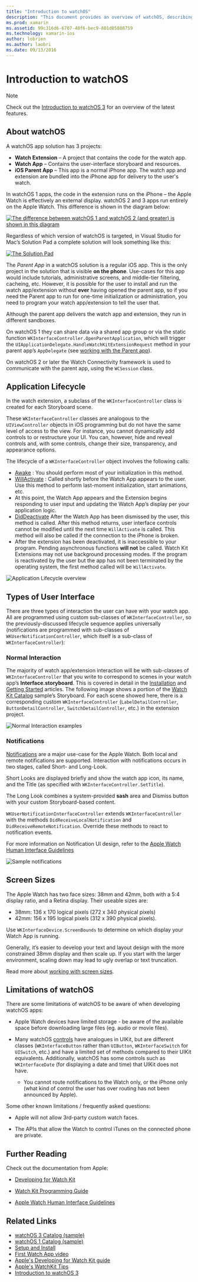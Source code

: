```yaml
---
title: "Introduction to watchOS"
description: "This document provides an overview of watchOS, describing the application lifecycle, user interface types, screen sizes, limitations, and more."
ms.prod: xamarin
ms.assetid: 99c316d6-6707-40f6-bec9-801d05888759
ms.technology: xamarin-ios
author: lobrien
ms.author: laobri
ms.date: 09/13/2016
---
```


# Introduction to watchOS

> [!NOTE]
> Check out the [Introduction to watchOS 3](~/ios/watchos/platform/introduction-to-watchos3/index.md)
> for an overview of the latest features.

## About watchOS

A watchOS app solution has 3 projects:

- **Watch Extension** – A project that contains the code for the watch app.
- **Watch App** – Contains the user-interface storyboard and resources.
- **iOS Parent App** – This app is a normal iPhone app. The watch app and extension are bundled into the iPhone app for delivery to the user's watch.

In watchOS 1 apps, the code in the extension runs on the iPhone – the
Apple Watch is effectively an external display. watchOS 2 and 3 apps run
entirely on the Apple Watch. This difference is shown in the diagram below:

[![](intro-to-watchos-images/arch-sml.png "The difference between watchOS 1 and watchOS 2 (and greater) is shown in this diagram")](intro-to-watchos-images/arch.png#lightbox)

Regardless of which version of watchOS is targeted, in Visual Studio for Mac’s Solution Pad
a complete solution will look something like this:

[![](intro-to-watchos-images/projectstructure-sml.png "The Solution Pad")](intro-to-watchos-images/projectstructure.png#lightbox)

The *Parent App* in a watchOS solution is a regular iOS app. This is the only project
in the solution that is visible **on the phone**. Use-cases for this app would
include tutorials, administrative screens, and middle-tier filtering, cacheing, etc.
However, it is possible for the user to install and run the watch app/extension
without **ever** having opened the parent app, so if you need the Parent app to
run for one-time initialization or administration, you need to program your
watch app/extension to tell the user that.

Although the parent app delivers the watch app and extension,
  they run in different sandboxes.

On watchOS 1 they can share data via a
  shared app group or via the static function
  `WKInterfaceController.OpenParentApplication`, which will
  trigger the `UIApplicationDelegate.HandleWatchKitExtensionRequest`
  method in  your parent app’s `AppDelegate`
  (see [working with the Parent app](~/ios/watchos/app-fundamentals/parent-app.md)).

On watchOS 2 or later the Watch Connectivity framework is used
  to communicate with the parent app, using the `WCSession` class.

## Application Lifecycle

In the watch extension, a subclass of the `WKInterfaceController` class
is created for each Storyboard scene.

These `WKInterfaceController` classes are analogous to the `UIViewController`
objects in iOS programming but do not have the same level of access to the view.
For instance, you cannot dynamically add controls to or restructure your UI.
You can, however, hide and reveal controls and, with some controls, change their size,
transparency, and appearance options.

The lifecycle of a `WKInterfaceController` object involves the following calls:

- [Awake](xref:WatchKit.WKInterfaceController.Awake*) : You should perform most of your initialization in this method.
- [WillActivate](xref:WatchKit.WKInterfaceController.WillActivate) : Called shortly before the Watch App appears to the user. Use this method to perform last-moment initialization, start animations, etc.
- At this point, the Watch App appears and the Extension begins responding to user input and updating the Watch App’s display per your application logic.
- [DidDeactivate](xref:WatchKit.WKInterfaceController.DidDeactivate) After the Watch App has been dismissed by the user, this method is called. After this method returns, user interface controls cannot be modified until the next time `WillActivate` is called. This method will also be called if the connection to the iPhone is broken.
- After the extension has been deactivated, it is inaccessible to your program. Pending asynchronous functions **will not** be called. Watch Kit Extensions may not use background processing modes. If the program is reactivated by the user but the app has not been terminated by the operating system, the first method called will be `WillActivate`.

![](intro-to-watchos-images/wkinterfacecontrollerlifecycle.png "Application Lifecycle overview")

## Types of User Interface

There are three types of interaction the user can have with your watch app.
All are programmed using custom sub-classes of `WKInterfaceController`, so
the previously-discussed lifecycle sequence applies universally (notifications
are programmed with sub-classes of `WKUserNotificationController`, which itself
is a sub-class of `WKInterfaceController`):

### Normal Interaction

The majority of watch app/extension interaction will be with  sub-classes of
`WKInterfaceController` that you write to correspond to scenes in your watch app’s
**Interface.storyboard**. This is covered in detail in the [Installation](~/ios/watchos/get-started/installation.md)
and [Getting Started](~/ios/watchos/get-started/index.md) articles.
The following image shows a portion of the [Watch Kit Catalog](https://docs.microsoft.com/samples/xamarin/ios-samples/watchos-watchkitcatalog)
sample’s Storyboard. For each scene showed here, there is a corresponding custom
`WKInterfaceController` (`LabelDetailController`, `ButtonDetailController`, `SwitchDetailController`, etc.)
in the extension project.

![](intro-to-watchos-images/scenes.png "Normal Interaction examples")

### Notifications

[Notifications](~/ios/watchos/platform/notifications.md) are a major use-case
  for the Apple Watch. Both local and remote notifications are
  supported. Interaction with notifications occurs in two stages,
  called Short- and Long-Look.

Short Looks are displayed briefly and show the watch app icon, its name, and
the Title (as specified with `WKInterfaceController.SetTitle`).

The Long Look combines a system-provided **sash** area and Dismiss button with
your custom Storyboard-based content.

`WKUserNotificationInterfaceController` extends `WKInterfaceController` with the
methods `DidReceiveLocalNotification` and `DidReceiveRemoteNotification`.
Override these methods to react to notification events.

For more information on Notification UI design, refer to the
[Apple Watch Human Interface Guidelines](https://developer.apple.com/library/prerelease/ios/documentation/UserExperience/Conceptual/WatchHumanInterfaceGuidelines/Notifications.html#//apple_ref/doc/uid/TP40014992-CH20-SW1)

![](intro-to-watchos-images/notifications.png "Sample notifications")

## Screen Sizes

The Apple Watch has two face sizes: 38mm and 42mm, both with a 5:4 display ratio,
  and a Retina display. Their useable sizes are:

- 38mm: 136 x 170 logical pixels (272 x 340 physical pixels)
- 42mm: 156 x 195  logical pixels (312 x 390  physical pixels).

Use `WKInterfaceDevice.ScreenBounds` to determine on which
  display your Watch App is running.

Generally, it’s easier to develop your text and layout design
  with the more constrained 38mm display and then scale up.
  If you start with the larger environment, scaling down may
  lead to ugly overlap or text truncation.

Read more about [working with screen sizes](~/ios/watchos/app-fundamentals/screen-sizes.md).


## Limitations of watchOS

There are some limitations of watchOS to be aware of when developing watchOS apps:

- Apple Watch devices have limited storage - be aware of the available
  space before downloading large files (eg. audio or movie files).

- Many watchOS [controls](~/ios/watchos/user-interface/index.md) have analogues in UIKit, but are different
  classes (`WKInterfaceButton` rather than `UIButton`, `WKInterfaceSwitch`
  for `UISwitch`, etc.) and have a limited set of methods compared
  to their UIKit equivalents. Additionally, watchOS has some controls
  such as `WKInterfaceDate` (for displaying a date and time) that UIKit does not have.

  - You cannot route notifications to the Watch only, or the iPhone
    only (what kind of control the user has over routing has not been announced by Apple).

Some other known limitations / frequently asked questions:

- Apple will not allow 3rd-party custom watch faces.

- The APIs that allow the Watch to control iTunes on the connected phone are private.


## Further Reading

Check out the documentation from Apple:

* [Developing for Watch Kit](https://developer.apple.com/library/prerelease/ios/documentation/General/Conceptual/WatchKitProgrammingGuide/index.html#//apple_ref/doc/uid/TP40014969-CH8-SW1)

* [Watch Kit Programming Guide](https://developer.apple.com/library/prerelease/ios/documentation/General/Conceptual/WatchKitProgrammingGuide/DesigningaWatchKitApp.html)

* [Apple Watch Human Interface Guidelines](https://developer.apple.com/library/prerelease/ios/documentation/UserExperience/Conceptual/WatchHumanInterfaceGuidelines/index.html#//apple_ref/doc/uid/TP40014992-CH3-SW1)


## Related Links

- [watchOS 3 Catalog (sample)](https://docs.microsoft.com/samples/xamarin/ios-samples/watchos-watchkitcatalog)
- [watchOS 1 Catalog (sample)](https://docs.microsoft.com/samples/xamarin/ios-samples/watchos-watchkitcatalog)
- [Setup and Install](~/ios/watchos/get-started/installation.md)
- [First Watch App video](https://blog.xamarin.com/your-first-watch-kit-app/)
- [Apple's Developing for Watch Kit guide](https://developer.apple.com/library/prerelease/ios/documentation/General/Conceptual/WatchKitProgrammingGuide/index.html)
- [Apple's WatchKit Tips](https://developer.apple.com/watchkit/tips/)
- [Introduction to watchOS 3](~/ios/watchos/platform/introduction-to-watchos3/index.md)
